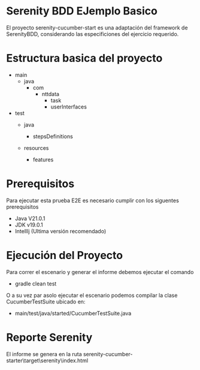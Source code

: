 # Serenity BDD EJemplo Basico
El proyecto serenity-cucumber-start es una adaptación del framework de SerenityBDD,
considerando las especificiones del ejercicio requerido.

# Estructura basica del proyecto

  + main
	+ java
		+ com
			+ nttdata
				+ task
				+ userInterfaces
  + test
    + java                     
		+ stepsDefinitions
	
    + resources
      + features               

# Prerequisitos
Para ejecutar esta prueba E2E es necesario cumplir con los siguentes prerequisitos

- Java V21.0.1
- JDK v19.0.1
- IntellIj (Ultima versión recomendado)

# Ejecución del Proyecto
Para correr el escenario y generar el informe debemos ejecutar el comando
- gradle clean test

 O a su vez par asolo ejecutar el escenario podemos compilar la clase CucumberTestSuite ubicado en:
- main/test/java/started/CucumberTestSuite.java

# Reporte Serenity

El informe se genera en la ruta serenity-cucumber-starter\target\serenity\index.html